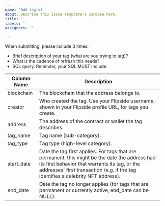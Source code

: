 ```yaml
---
name: 'Add tag(s) '
about: Describe this issue template's purpose here.
title: ''
labels: ''
assignees: ''

---
```


When submitting, please include 3 itmes:
  - Brief description of your tag (what are you trying to tag)?
  - What is the cadence of refresh this needs?
  - SQL query. Reminder, your SQL MUST include:

  Column Name | Description
  --- | --- 
  blockchain | The blockchain that the address belongs to.
  creator | Who created the tag. Use your Flipside username, shown in your Flipside profile URL, for tags you create.
  address | The address of the contract or wallet the tag describes.
  tag_name | Tag name (sub-category).
  tag_type | Tag type (high-level category).
  start_date | Date the tag first applies. For tags that are permanent, this might be the date the address had its first behavior that warrants its tag, or the addresses' first transaction (e.g. if the tag identifies a celebrity NFT address).
  end_date | Date the tag no longer applies (for tags that are permanent or currently active, end_date can be NULL).
